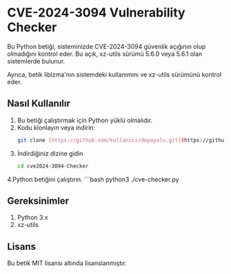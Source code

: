 # CVE-2024-3094 Vulnerability Checker

Bu Python betiği, sisteminizde CVE-2024-3094 güvenlik açığının olup olmadığını kontrol eder. Bu açık, xz-utils sürümü 5.6.0 veya 5.6.1 olan sistemlerde bulunur.

Ayrıca, betik liblzma'nın sistemdeki kullanımını ve xz-utils sürümünü kontrol eder.

## Nasıl Kullanılır

1. Bu betiği çalıştırmak için Python yüklü olmalıdır.
2. Kodu klonlayın veya indirin:
   ```bash
   git clone [https://github.com/kullanici/depoyolu.git](https://github.com/bsekercioglu/cve2024-3094-Checker.git)

3. İndirdiğiniz dizine gidin
    ```bash
    cd cve2024-3094-Checker
    
4.Python betiğini çalıştırın.
    ```bash
     python3 ./cve-checker.py
     
## Gereksinimler 
1. Python 3.x
2. xz-utils

## Lisans
Bu betik MIT lisansı altında lisanslanmıştır. 

